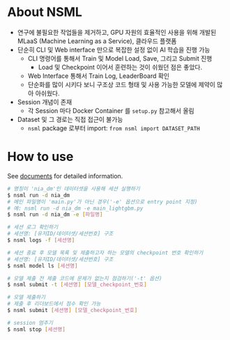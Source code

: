 # About NSML

- 연구에 불필요한 작업들을 제거하고, GPU 자원의 효율적인 사용을 위해 개발된 MLaaS (Machine Learning as a Service), 클라우드 플랫폼
- 단순히 CLI 및 Web interface 만으로 복잡한 설정 없이 AI 학습을 진행 가능
  - CLI 명령어를 통해서 Train 및 Model Load, Save, 그리고 Submit 진행
    - Load 및 Checkpoint 이어서 훈련하는 것이 쉬웠던 점은 좋았다.
  - Web Interface 통해서 Train Log, LeaderBoard 확인
  - 단순화를 많이 시키다 보니 구조상 코드 형태 및 사용 가능한 모델에 제약이 많아 아쉬웠다.
- Session 개념이 존재
  - 각 Session 마다 Docker Container 를 `setup.py` 참고해서 올림
- Dataset 및 그 경로는 직접 접근이 불가능
  - `nsml` package 로부터 import: `from nsml import DATASET_PATH`

# How to use

See [documents](https://n-clair.github.io/ai-docs/_build/html/ko_KR/index.html) for detailed information.

```bash
# 명칭이 'nia_dm'인 데이터셋을 사용해 세션 실행하기
$ nsml run -d nia_dm
# 메인 파일명이 'main.py'가 아닌 경우('-e' 옵션으로 entry point 지정)
# 예: nsml run -d nia_dm -e main_lightgbm.py
$ nsml run -d nia_dm -e [파일명]

# 세션 로그 확인하기
# 세션명: [유저ID/데이터셋/세션번호] 구조
$ nsml logs -f [세션명]

# 세션 종료 후 모델 목록 및 제출하고자 하는 모델의 checkpoint 번호 확인하기
# 세션명: [유저ID/데이터셋/세션번호] 구조
$ nsml model ls [세션명]

# 모델 제출 전 제출 코드에 문제가 없는지 점검하기('-t' 옵션)
$ nsml submit -t [세션명] [모델_checkpoint_번호]

# 모델 제출하기
# 제출 후 리더보드에서 점수 확인 가능
$ nsml submit [세션명] [모델_checkpoint_번호]

# session 멈추기
$ nsml stop [세션명]
```